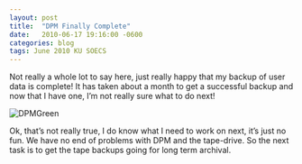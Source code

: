 ```yaml
---
layout: post
title:  "DPM Finally Complete"
date:   2010-06-17 19:16:00 -0600
categories: blog
tags: June 2010 KU SOECS
---
```

Not really a whole lot to say here, just really happy that my backup of user data is complete! It has taken about a month to get a successful backup and now that I have one, I’m not really sure what to do next!

![DPMGreen](https://prdwebappstorage.blob.core.windows.net/pattontech/images/DPMGreen.png)

Ok, that’s not really true, I do know what I need to work on next, it’s just no fun. We have no end of problems with DPM and the tape-drive. So the next task is to get the tape backups going for long term archival.
